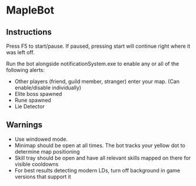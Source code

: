 # MapleBot

## Instructions

Press F5 to start/pause. If paused, pressing start will continue right where it was left off.

Run the bot alongside notificationSystem.exe to enable any or all of the following alerts:
  - Other players (friend, guild member, stranger) enter your map. (Can enable/disable individually)
  - Elite boss spawned
  - Rune spawned
  - Lie Detector

## Warnings

- Use windowed mode.
- Minimap should be open at all times. The bot tracks your yellow dot to determine map positioning
- Skill tray should be open and have all relevant skills mapped on there for visible cooldowns
- For best results detecting modern LDs, turn off background in game versions that support it
